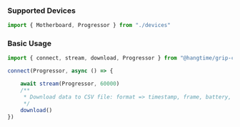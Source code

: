 ### Supported Devices

```ts
import { Motherboard, Progressor } from "./devices"
```

### Basic Usage

```ts
import { connect, stream, download, Progressor } from "@hangtime/grip-connect"

connect(Progressor, async () => {

    await stream(Progressor, 60000)
    /**
     * Download data to CSV file: format => timestamp, frame, battery, samples, masses
     */
    download()
})
```
